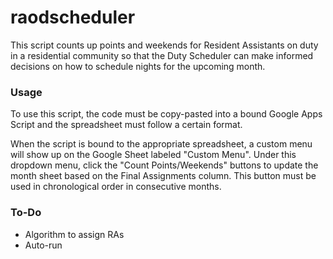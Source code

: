 # raodscheduler
This script counts up points and weekends for Resident Assistants on duty in a residential community so that the Duty Scheduler can make informed decisions on how to schedule nights for the upcoming month.

<h3>Usage</h3>
To use this script, the code must be copy-pasted into a bound Google Apps Script and the spreadsheet must follow a certain format.

When the script is bound to the appropriate spreadsheet, a custom menu will show up on the Google Sheet labeled "Custom Menu". Under this dropdown menu, click the "Count Points/Weekends" buttons to update the month sheet based on the Final Assignments column. This button must be used in chronological order in consecutive months.

<h3>To-Do</h3>
<ul>
  <li>Algorithm to assign RAs</li>
  <li>Auto-run</li>
</ul>
